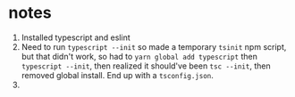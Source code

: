 # notes

1. Installed typescript and eslint
2. Need to run `typescript --init` so made a temporary `tsinit` npm script, but that didn't work, so had to `yarn global add typescript` then `typescript --init`, then realized it should've been `tsc --init`, then removed global install. End up with a `tsconfig.json`.
3.
